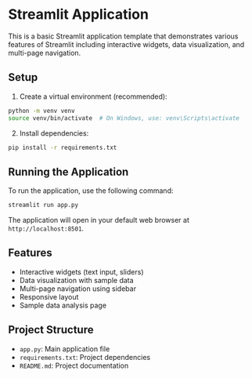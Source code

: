 # Streamlit Application

This is a basic Streamlit application template that demonstrates various features of Streamlit including interactive widgets, data visualization, and multi-page navigation.

## Setup

1. Create a virtual environment (recommended):
```bash
python -m venv venv
source venv/bin/activate  # On Windows, use: venv\Scripts\activate
```

2. Install dependencies:
```bash
pip install -r requirements.txt
```

## Running the Application

To run the application, use the following command:
```bash
streamlit run app.py
```

The application will open in your default web browser at `http://localhost:8501`.

## Features

- Interactive widgets (text input, sliders)
- Data visualization with sample data
- Multi-page navigation using sidebar
- Responsive layout
- Sample data analysis page

## Project Structure

- `app.py`: Main application file
- `requirements.txt`: Project dependencies
- `README.md`: Project documentation 